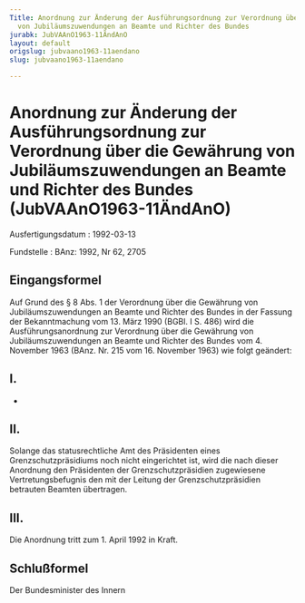 ```yaml
---
Title: Anordnung zur Änderung der Ausführungsordnung zur Verordnung über die Gewährung
  von Jubiläumszuwendungen an Beamte und Richter des Bundes
jurabk: JubVAAnO1963-11ÄndAnO
layout: default
origslug: jubvaano1963-11aendano
slug: jubvaano1963-11aendano

---
```


# Anordnung zur Änderung der Ausführungsordnung zur Verordnung über die Gewährung von Jubiläumszuwendungen an Beamte und Richter des Bundes (JubVAAnO1963-11ÄndAnO)

Ausfertigungsdatum
:   1992-03-13

Fundstelle
:   BAnz: 1992, Nr 62, 2705



## Eingangsformel

Auf Grund des § 8 Abs. 1 der Verordnung über die Gewährung von
Jubiläumszuwendungen an Beamte und Richter des Bundes in der Fassung
der Bekanntmachung vom 13. März 1990 (BGBl. I S. 486) wird die
Ausführungsanordnung zur Verordnung über die Gewährung von
Jubiläumszuwendungen an Beamte und Richter des Bundes vom 4. November
1963 (BAnz. Nr. 215 vom 16. November 1963) wie folgt geändert:


## I.

-


## II.

Solange das statusrechtliche Amt des Präsidenten eines
Grenzschutzpräsidiums noch nicht eingerichtet ist, wird die nach
dieser Anordnung den Präsidenten der Grenzschutzpräsidien zugewiesene
Vertretungsbefugnis den mit der Leitung der Grenzschutzpräsidien
betrauten Beamten übertragen.


## III.

Die Anordnung tritt zum 1. April 1992 in Kraft.


## Schlußformel

Der Bundesminister des Innern


